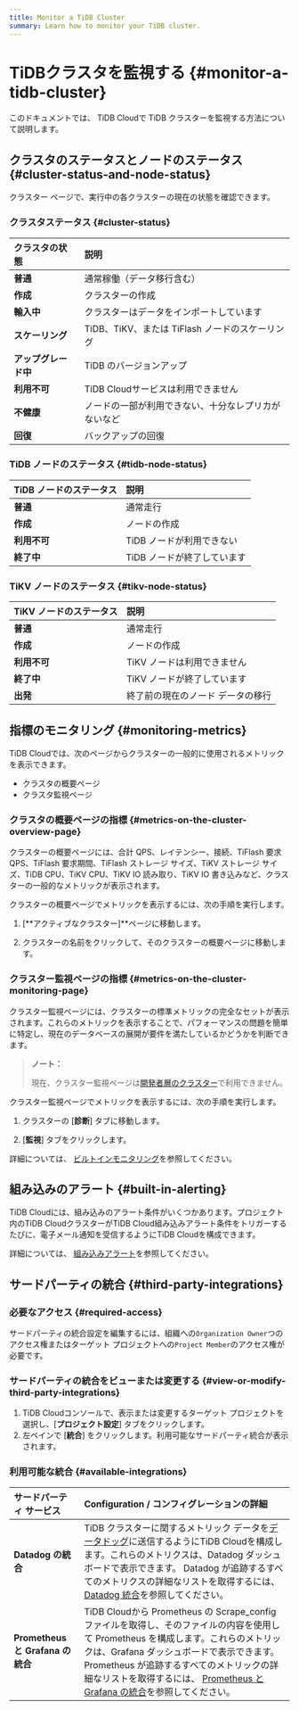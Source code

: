 ```yaml
---
title: Monitor a TiDB Cluster
summary: Learn how to monitor your TiDB cluster.
---
```


# TiDBクラスタを監視する {#monitor-a-tidb-cluster}

このドキュメントでは、 TiDB Cloudで TiDB クラスターを監視する方法について説明します。

## クラスタのステータスとノードのステータス {#cluster-status-and-node-status}

クラスター ページで、実行中の各クラスターの現在の状態を確認できます。

### クラスタステータス {#cluster-status}

| クラスタの状態      | 説明                               |
| :----------- | :------------------------------- |
| **普通**       | 通常稼働（データ移行含む）                    |
| **作成**       | クラスターの作成                         |
| **輸入中**      | クラスターはデータをインポートしています             |
| **スケーリング**   | TiDB、TiKV、または TiFlash ノードのスケーリング |
| **アップグレード中** | TiDB のバージョンアップ                   |
| **利用不可**     | TiDB Cloudサービスは利用できません           |
| **不健康**      | ノードの一部が利用できない、十分なレプリカがないなど       |
| **回復**       | バックアップの回復                        |

### TiDB ノードのステータス {#tidb-node-status}

| TiDB ノードのステータス | 説明               |
| :------------- | :--------------- |
| **普通**         | 通常走行             |
| **作成**         | ノードの作成           |
| **利用不可**       | TiDB ノードが利用できない  |
| **終了中**        | TiDB ノードが終了しています |

### TiKV ノードのステータス {#tikv-node-status}

| TiKV ノードのステータス | 説明                |
| :------------- | :---------------- |
| **普通**         | 通常走行              |
| **作成**         | ノードの作成            |
| **利用不可**       | TiKV ノードは利用できません  |
| **終了中**        | TiKV ノードが終了しています  |
| **出発**         | 終了前の現在のノード データの移行 |

## 指標のモニタリング {#monitoring-metrics}

TiDB Cloudでは、次のページからクラスターの一般的に使用されるメトリックを表示できます。

-   クラスタの概要ページ
-   クラスタ監視ページ

### クラスタの概要ページの指標 {#metrics-on-the-cluster-overview-page}

クラスターの概要ページには、合計 QPS、レイテンシー、接続、TiFlash 要求 QPS、TiFlash 要求期間、TiFlash ストレージ サイズ、TiKV ストレージ サイズ、TiDB CPU、TiKV CPU、TiKV IO 読み取り、TiKV IO 書き込みなど、クラスターの一般的なメトリックが表示されます。

クラスターの概要ページでメトリックを表示するには、次の手順を実行します。

1.  [**アクティブなクラスター]**ページに移動します。

2.  クラスターの名前をクリックして、そのクラスターの概要ページに移動します。

### クラスター監視ページの指標 {#metrics-on-the-cluster-monitoring-page}

クラスター監視ページには、クラスターの標準メトリックの完全なセットが表示されます。これらのメトリックを表示することで、パフォーマンスの問題を簡単に特定し、現在のデータベースの展開が要件を満たしているかどうかを判断できます。

> **ノート：**
>
> 現在、クラスター監視ページは[開発者層のクラスター](/tidb-cloud/select-cluster-tier.md#developer-tier)で利用できません。

クラスター監視ページでメトリックを表示するには、次の手順を実行します。

1.  クラスターの [**診断**] タブに移動します。

2.  [**監視**] タブをクリックします。

詳細については、 [ビルトインモニタリング](/tidb-cloud/built-in-monitoring.md)を参照してください。

## 組み込みのアラート {#built-in-alerting}

TiDB Cloudには、組み込みのアラート条件がいくつかあります。プロジェクト内のTiDB CloudクラスターがTiDB Cloud組み込みアラート条件をトリガーするたびに、電子メール通知を受信するようにTiDB Cloudを構成できます。

詳細については、 [組み込みアラート](/tidb-cloud/monitor-built-in-alerting.md)を参照してください。

## サードパーティの統合 {#third-party-integrations}

### 必要なアクセス {#required-access}

サードパーティの統合設定を編集するには、組織への`Organization Owner`つのアクセス権またはターゲット プロジェクトへの`Project Member`のアクセス権が必要です。

### サードパーティの統合をビューまたは変更する {#view-or-modify-third-party-integrations}

1.  TiDB Cloudコンソールで、表示または変更するターゲット プロジェクトを選択し、[**プロジェクト設定**] タブをクリックします。
2.  左ペインで [**統合**] をクリックします。利用可能なサードパーティ統合が表示されます。

### 利用可能な統合 {#available-integrations}

| サードパーティ サービス                 | Configuration / コンフィグレーションの詳細                                                                                                                                                                                                                                 |
| :--------------------------- | :------------------------------------------------------------------------------------------------------------------------------------------------------------------------------------------------------------------------------------------------------------ |
| **Datadog の統合**              | TiDB クラスターに関するメトリック データを[データドッグ](https://www.datadoghq.com/)に送信するようにTiDB Cloudを構成します。これらのメトリクスは、Datadog ダッシュボードで表示できます。 Datadog が追跡するすべてのメトリクスの詳細なリストを取得するには、 [Datadog 統合](/tidb-cloud/monitor-datadog-integration.md)を参照してください。                              |
| **Prometheus と Grafana の統合** | TiDB Cloudから Prometheus の Scrape_config ファイルを取得し、そのファイルの内容を使用して Prometheus を構成します。これらのメトリックは、Grafana ダッシュボードで表示できます。 Prometheus が追跡するすべてのメトリックの詳細なリストを取得するには、 [Prometheus と Grafana の統合](/tidb-cloud/monitor-prometheus-and-grafana-integration.md)を参照してください。 |
